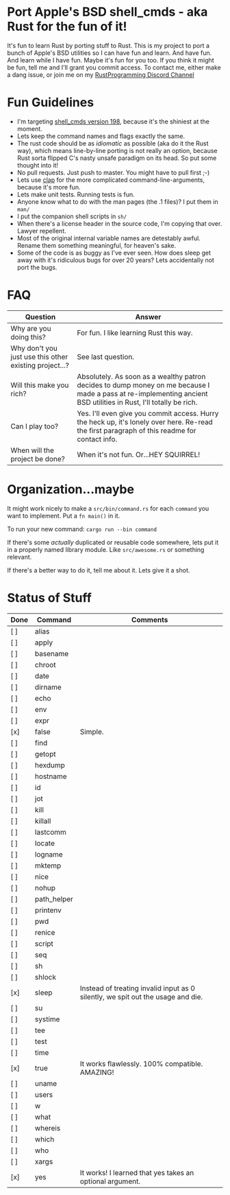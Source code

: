 # Port Apple's BSD shell_cmds - aka Rust for the fun of it!

It's fun to learn Rust by porting stuff to Rust.  This is my project to port a
bunch of Apple's BSD utilities so I can have fun and learn.  And have fun.  And
learn while I have fun.  Maybe it's fun for you too.  If you think it might be
fun, tell me and I'll grant you commit access.  To contact me, either make a
dang issue, or join me on my
[RustProgramming Discord Channel](https://discord.gg/pR7hBBe)

# Fun Guidelines

- I'm targeting [shell_cmds version 198](https://opensource.apple.com/source/shell_cmds/shell_cmds-198/), because it's the shiniest at the moment.
- Lets keep the command names and flags exactly the same.
- The rust code should be as *idiomatic* as possible (aka do it the Rust way),
  which means line-by-line porting is not really an option, because Rust sorta
  flipped C's nasty unsafe paradigm on its head.  So put some thought into it!
- No pull requests.  Just push to master.  You might have to pull first ;-)
- Lets use [clap](https://crates.io/crates/clap) for the more complicated
  command-line-arguments, because it's more fun.
- Lets make unit tests.  Running tests is fun.
- Anyone know what to do with the man pages (the .1 files)?  I put them in `man/`
- I put the companion shell scripts in `sh/`
- When there's a license header in the source code, I'm copying that over.
  Lawyer repellent.
- Most of the original internal variable names are detestably awful. Rename
  them something meaningful, for heaven's sake.
- Some of the code is as buggy as I've ever seen.  How does sleep get away with
  it's ridiculous bugs for over 20 years?  Lets accidentally not port the bugs.


# FAQ

| Question | Answer |
|----------|--------|
| Why are you doing this?  | For fun.  I like learning Rust this way.|
| Why don't you just use this other existing project...? | See last question.|
| Will this make you rich? | Absolutely. As soon as a wealthy patron decides to dump money on me because I made a pass at re-implementing ancient BSD utilities in Rust, I'll totally be rich.|
| Can I play too? | Yes. I'll even give you commit access. Hurry the heck up, it's lonely over here. Re-read the first paragraph of this readme for contact info.|
| When will the project be done? | When it's not fun.  Or...HEY SQUIRREL!|

# Organization...maybe

It might work nicely to make a `src/bin/command.rs` for each `command` you want to implement.  Put a `fn main()` in it.

To run your new command: `cargo run --bin command`

If there's some *actually* duplicated or reusable code somewhere, lets put it
in a properly named library module.  Like `src/awesome.rs` or something relevant.

If there's a better way to do it, tell me about it.  Lets give it a shot.

# Status of Stuff

| Done | Command | Comments |
|------|---------|----------|
| [ ] | alias | |
| [ ] | apply | |
| [ ] | basename | |
| [ ] | chroot | |
| [ ] | date | |
| [ ] | dirname | |
| [ ] | echo | |
| [ ] | env | |
| [ ] | expr | |
| [x] | false | Simple. |
| [ ] | find | |
| [ ] | getopt | |
| [ ] | hexdump | |
| [ ] | hostname | |
| [ ] | id | |
| [ ] | jot | |
| [ ] | kill | |
| [ ] | killall | |
| [ ] | lastcomm | |
| [ ] | locate | |
| [ ] | logname | |
| [ ] | mktemp | |
| [ ] | nice | |
| [ ] | nohup | |
| [ ] | path_helper | |
| [ ] | printenv | |
| [ ] | pwd | |
| [ ] | renice | |
| [ ] | script | |
| [ ] | seq | |
| [ ] | sh | |
| [ ] | shlock | |
| [x] | sleep | Instead of treating invalid input as 0 silently, we spit out the usage and die. |
| [ ] | su | |
| [ ] | systime | |
| [ ] | tee | |
| [ ] | test | |
| [ ] | time | |
| [x] | true | It works flawlessly.  100% compatible.  AMAZING! |
| [ ] | uname | |
| [ ] | users | |
| [ ] | w | |
| [ ] | what | |
| [ ] | whereis | |
| [ ] | which | |
| [ ] | who | |
| [ ] | xargs | |
| [x] | yes | It works! I learned that yes takes an optional argument. |
